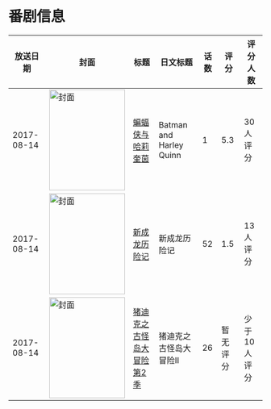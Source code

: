 # 番剧信息

|放送日期|封面|标题|日文标题|话数|评分|评分人数|
|---|---|---|---|---|---|---|
|2017-08-14|<img src="//lain.bgm.tv/pic/cover/c/99/10/222809_h5r3s.jpg" alt="封面" style="width:150px;height:200px;object-fit:cover;">|[蝙蝠侠与哈莉奎茵](https://bangumi.tv/subject/222809)|Batman and Harley Quinn|1|5.3|30人评分|
|2017-08-14|<img src="//lain.bgm.tv/pic/cover/c/1d/30/226655_fkfKL.jpg" alt="封面" style="width:150px;height:200px;object-fit:cover;">|[新成龙历险记](https://bangumi.tv/subject/226655)|新成龙历险记|52|1.5|13人评分|
|2017-08-14|<img src="//lain.bgm.tv/pic/cover/c/ed/e2/248892_eefER.jpg" alt="封面" style="width:150px;height:200px;object-fit:cover;">|[猪迪克之古怪岛大冒险 第2季](https://bangumi.tv/subject/248892)|猪迪克之古怪岛大冒险Ⅱ|26|暂无评分|少于10人评分|
